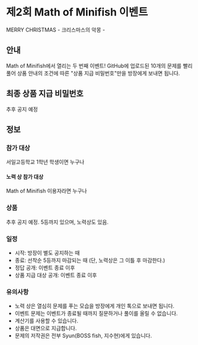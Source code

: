 # 제2회 Math of Minifish 이벤트
MERRY CHRISTMAS - 크리스마스의 악몽 -

## 안내
Math of Minifish에서 열리는 두 번째 이벤트!
GitHub에 업로드된 10개의 문제를 빨리 풀어 상품 안내의 조건에 따른 "상품 지급 비밀번호"만을 방장에게 보내면 됩니다.

## 최종 상품 지급 비밀번호
 추후 공지 예정

## 정보
### 참가 대상
서일고등학교 1학년 학생이면 누구나
#### 노력 상 참가 대상
Math of Minifish 이용자라면 누구나

### 상품
 추후 공지 예정. 5등까지 있으며, 노력상도 있음.

### 일정
 - 시작: 방장이 별도 공지하는 때
 - 종료: 선착순 5등까지 마감되는 때 (단, 노력상은 그 이틀 후 마감한다.)
 - 정답 공개: 이벤트 종료 이후
 - 상품 지급 대상 공개: 이벤트 종료 이후

### 유의사항
 - 노력 상은 열심히 문제를 푸는 모습을 방장에게 개인 톡으로 보내면 됩니다.
 - 이벤트 문제는 이벤트가 종료될 때까지 질문하거나 풀이를 올릴 수 없습니다.
 - 계산기를 사용할 수 있습니다.
 - 상품은 대면으로 지급합니다.
 - 문제의 저작권은 전부 Syun(BOSS fish, 지수현)에게 있습니다.